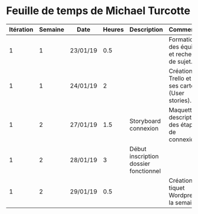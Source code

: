 # Feuille de temps de Michael Turcotte


 **Itération** | **Semaine** | **Date** | **Heures** | **Description** | **Commentaire**
---            |---          |---       |---         |---              |---            
1              | 1           | 23/01/19 | 0.5        |                 | Formation des équipes et recherches de sujet.
1              | 1           | 24/01/19 | 2          |                 | Création du Trello et de ses cartes (User stories).
1              | 2           | 27/01/19 | 1.5        | Storyboard connexion | Maquette et description des étapes de connexion.
1              | 2           | 28/01/19 | 3          | Début inscription dossier fonctionnel | 
1              | 2           | 29/01/19 | 0.5        |                 | Création tiquet Wordpress de la semaine 1